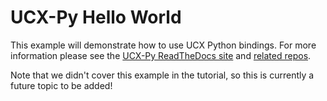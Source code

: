 # UCX-Py Hello World

This example will demonstrate how to use UCX Python bindings. For more information please see the [UCX-Py ReadTheDocs site](https://ucx-py.readthedocs.io/en/latest/index.html) and [related repos](https://github.com/rapidsai/ucx-py). 

Note that we didn't cover this example in the tutorial, so this is currently a future topic to be added!
